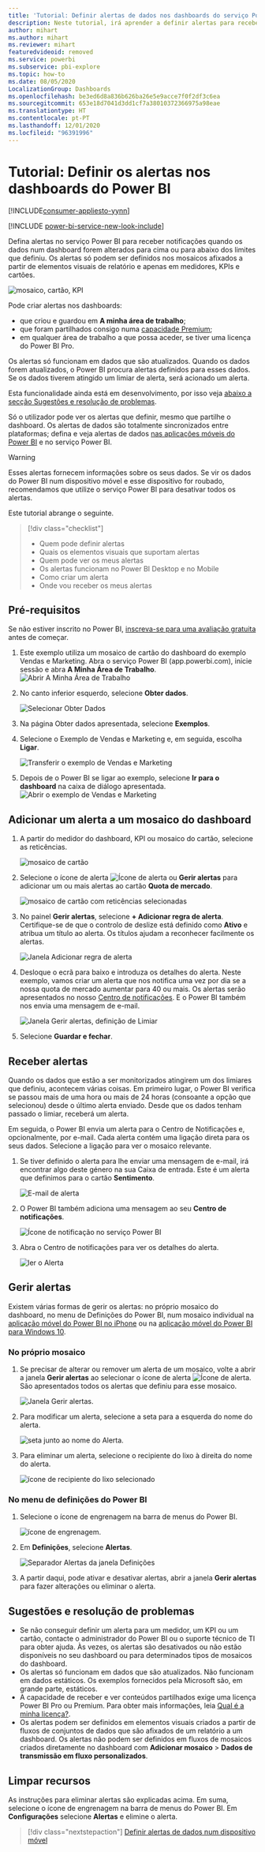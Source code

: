 ```yaml
---
title: 'Tutorial: Definir alertas de dados nos dashboards do serviço Power BI'
description: Neste tutorial, irá aprender a definir alertas para receber notificações quando os dados nos seus dashboards forem alterados para além dos limites que definiu no serviço Microsoft Power BI.
author: mihart
ms.author: mihart
ms.reviewer: mihart
featuredvideoid: removed
ms.service: powerbi
ms.subservice: pbi-explore
ms.topic: how-to
ms.date: 08/05/2020
LocalizationGroup: Dashboards
ms.openlocfilehash: be3ed6d8a836b626ba26e5e9acce7f0f2df3c6ea
ms.sourcegitcommit: 653e18d7041d3dd1cf7a38010372366975a98eae
ms.translationtype: HT
ms.contentlocale: pt-PT
ms.lasthandoff: 12/01/2020
ms.locfileid: "96391996"
---
```

# <a name="tutorial-set-alerts-on-power-bi-dashboards"></a>Tutorial: Definir os alertas nos dashboards do Power BI

[!INCLUDE[consumer-appliesto-yynn](../includes/consumer-appliesto-yynn.md)]

[!INCLUDE [power-bi-service-new-look-include](../includes/power-bi-service-new-look-include.md)]

Defina alertas no serviço Power BI para receber notificações quando os dados num dashboard forem alterados para cima ou para abaixo dos limites que definiu. Os alertas só podem ser definidos nos mosaicos afixados a partir de elementos visuais de relatório e apenas em medidores, KPIs e cartões. 

![mosaico, cartão, KPI](media/end-user-alerts/card-gauge-kpi.png)

Pode criar alertas nos dashboards:
- que criou e guardou em **A minha área de trabalho**;
- que foram partilhados consigo numa [capacidade Premium](end-user-license.md); 
- em qualquer área de trabalho a que possa aceder, se tiver uma licença do Power BI Pro.    

Os alertas só funcionam em dados que são atualizados. Quando os dados forem atualizados, o Power BI procura alertas definidos para esses dados. Se os dados tiverem atingido um limiar de alerta, será acionado um alerta. 

Esta funcionalidade ainda está em desenvolvimento, por isso veja [abaixo a secção Sugestões e resolução de problemas](#tips-and-troubleshooting).



Só o utilizador pode ver os alertas que definir, mesmo que partilhe o dashboard. Os alertas de dados são totalmente sincronizados entre plataformas; defina e veja alertas de dados [nas aplicações móveis do Power BI](mobile/mobile-set-data-alerts-in-the-mobile-apps.md) e no serviço Power BI. 

> [!WARNING]
> Esses alertas fornecem informações sobre os seus dados. Se vir os dados do Power BI num dispositivo móvel e esse dispositivo for roubado, recomendamos que utilize o serviço Power BI para desativar todos os alertas.
> 

Este tutorial abrange o seguinte.
> [!div class="checklist"]
> * Quem pode definir alertas
> * Quais os elementos visuais que suportam alertas
> * Quem pode ver os meus alertas
> * Os alertas funcionam no Power BI Desktop e no Mobile
> * Como criar um alerta
> * Onde vou receber os meus alertas

## <a name="prerequisites"></a>Pré-requisitos

Se não estiver inscrito no Power BI, [inscreva-se para uma avaliação gratuita](https://app.powerbi.com/signupredirect?pbi_source=web) antes de começar.

1. Este exemplo utiliza um mosaico de cartão do dashboard do exemplo Vendas e Marketing. Abra o serviço Power BI (app.powerbi.com), inicie sessão e abra **A Minha Área de Trabalho**.    
    ![Abrir A Minha Área de Trabalho](media//end-user-alerts/power-bi-my-workspace.png)

2. No canto inferior esquerdo, selecione **Obter dados**.

    ![Selecionar Obter Dados](media//end-user-alerts/power-bi-get-data.png)

3. Na página Obter dados apresentada, selecione **Exemplos**.

4. Selecione o Exemplo de Vendas e Marketing e, em seguida, escolha **Ligar**.

    ![Transferir o exemplo de Vendas e Marketing](media//end-user-alerts/power-bi-sample.png)

5. Depois de o Power BI se ligar ao exemplo, selecione **Ir para o dashboard** na caixa de diálogo apresentada.     
    ![Abrir o exemplo de Vendas e Marketing](media//end-user-alerts/power-bi-go-to-dashboard.png)

## <a name="add-an-alert-to-a-dashboard-tile"></a>Adicionar um alerta a um mosaico do dashboard

1. A partir do medidor do dashboard, KPI ou mosaico do cartão, selecione as reticências.
   
   ![mosaico de cartão](media/end-user-alerts/power-bi-card.png)

2. Selecione o ícone de alerta ![Ícone de alerta](media/end-user-alerts/power-bi-alert-icon.png) ou **Gerir alertas** para adicionar um ou mais alertas ao cartão **Quota de mercado**.

   ![mosaico de cartão com reticências selecionadas](media/end-user-alerts/power-bi-manage.png)

   
1. No painel **Gerir alertas**, selecione **+ Adicionar regra de alerta**.  Certifique-se de que o controlo de deslize está definido como **Ativo** e atribua um título ao alerta. Os títulos ajudam a reconhecer facilmente os alertas.
   
   ![Janela Adicionar regra de alerta](media/end-user-alerts/power-bi-alert-manage.png)
4. Desloque o ecrã para baixo e introduza os detalhes do alerta.  Neste exemplo, vamos criar um alerta que nos notifica uma vez por dia se a nossa quota de mercado aumentar para 40 ou mais. Os alertas serão apresentados no nosso [Centro de notificações](end-user-notification-center.md). E o Power BI também nos envia uma mensagem de e-mail.
   
   ![Janela Gerir alertas, definição de Limiar](media/end-user-alerts/power-bi-manage-alert-detail.png)

5. Selecione **Guardar e fechar**.
 


   > 

## <a name="receiving-alerts"></a>Receber alertas
Quando os dados que estão a ser monitorizados atingirem um dos limiares que definiu, acontecem várias coisas. Em primeiro lugar, o Power BI verifica se passou mais de uma hora ou mais de 24 horas (consoante a opção que selecionou) desde o último alerta enviado. Desde que os dados tenham passado o limiar, receberá um alerta.

Em seguida, o Power BI envia um alerta para o Centro de Notificações e, opcionalmente, por e-mail. Cada alerta contém uma ligação direta para os seus dados. Selecione a ligação para ver o mosaico relevante.  

1. Se tiver definido o alerta para lhe enviar uma mensagem de e-mail, irá encontrar algo deste género na sua Caixa de entrada. Este é um alerta que definimos para o cartão **Sentimento**.
   
   ![E-mail de alerta](media/end-user-alerts/power-bi-email.png)
2. O Power BI também adiciona uma mensagem ao seu **Centro de notificações**.
   
   ![Ícone de notificação no serviço Power BI](media/end-user-alerts/power-bi-task.png)
3. Abra o Centro de notificações para ver os detalhes do alerta.
   
    ![ler o Alerta](media/end-user-alerts/power-bi-notifications.png)
   
  

## <a name="managing-alerts"></a>Gerir alertas

Existem várias formas de gerir os alertas: no próprio mosaico do dashboard, no menu de Definições do Power BI, num mosaico individual na [aplicação móvel do Power BI no iPhone](mobile/mobile-set-data-alerts-in-the-mobile-apps.md) ou na [aplicação móvel do Power BI para Windows 10](mobile/mobile-set-data-alerts-in-the-mobile-apps.md).

### <a name="from-the-tile-itself"></a>No próprio mosaico

1. Se precisar de alterar ou remover um alerta de um mosaico, volte a abrir a janela **Gerir alertas** ao selecionar o ícone de alerta ![Ícone de alerta](media/end-user-alerts/power-bi-alert-icon.png). São apresentados todos os alertas que definiu para esse mosaico.
   
    ![Janela Gerir alertas](media/end-user-alerts/power-bi-manage-alert.png).
2. Para modificar um alerta, selecione a seta para a esquerda do nome do alerta.
   
    ![seta junto ao nome do Alerta](media/end-user-alerts/power-bi-alert-modify.png).
3. Para eliminar um alerta, selecione o recipiente do lixo à direita do nome do alerta.
   
      ![ícone de recipiente do lixo selecionado](media/end-user-alerts/power-bi-delete.png)

### <a name="from-the-power-bi-settings-menu"></a>No menu de definições do Power BI

1. Selecione o ícone de engrenagem na barra de menus do Power BI.
   
    ![ícone de engrenagem](media/end-user-alerts/power-bi-gear-icon.png).
2. Em **Definições**, selecione **Alertas**.
   
    ![Separador Alertas da janela Definições](media/end-user-alerts/power-bi-settings.png)
3. A partir daqui, pode ativar e desativar alertas, abrir a janela **Gerir alertas** para fazer alterações ou eliminar o alerta.

## <a name="tips-and-troubleshooting"></a>Sugestões e resolução de problemas 

* Se não conseguir definir um alerta para um medidor, um KPI ou um cartão, contacte o administrador do Power BI ou o suporte técnico de TI para obter ajuda. Às vezes, os alertas são desativados ou não estão disponíveis no seu dashboard ou para determinados tipos de mosaicos do dashboard.
* Os alertas só funcionam em dados que são atualizados. Não funcionam em dados estáticos. Os exemplos fornecidos pela Microsoft são, em grande parte, estáticos. 
* A capacidade de receber e ver conteúdos partilhados exige uma licença Power BI Pro ou Premium. Para obter mais informações, leia [Qual é a minha licença?](end-user-license.md).
* Os alertas podem ser definidos em elementos visuais criados a partir de fluxos de conjuntos de dados que são afixados de um relatório a um dashboard. Os alertas não podem ser definidos em fluxos de mosaicos criados diretamente no dashboard com **Adicionar mosaico** > **Dados de transmissão em fluxo personalizados**.


## <a name="clean-up-resources"></a>Limpar recursos
As instruções para eliminar alertas são explicadas acima. Em suma, selecione o ícone de engrenagem na barra de menus do Power BI. Em **Configurações** selecione **Alertas** e elimine o alerta.

> [!div class="nextstepaction"]
> [Definir alertas de dados num dispositivo móvel](mobile/mobile-set-data-alerts-in-the-mobile-apps.md)


